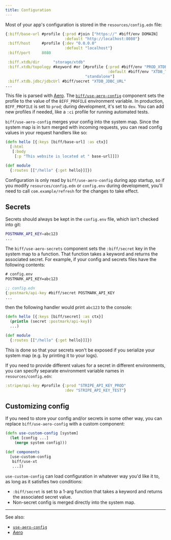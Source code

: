 ```yaml
---
title: Configuration
---
```


Most of your app's configuration is stored in the `resources/config.edn` file:

```clojure
{:biff/base-url #profile {:prod #join ["https://" #biff/env DOMAIN]
                          :default "http://localhost:8080"}
 :biff/host     #profile {:dev "0.0.0.0"
                          :default "localhost"}
 :biff/port     8080

 :biff.xtdb/dir      "storage/xtdb"
 :biff.xtdb/topology #keyword #or [#profile {:prod #biff/env "PROD_XTDB_TOPOLOGY"
                                             :default #biff/env "XTDB_TOPOLOGY"}
                                   "standalone"]
 :biff.xtdb.jdbc/jdbcUrl #biff/secret "XTDB_JDBC_URL"
...
```

This file is parsed with [Aero](https://github.com/juxt/aero). The
[`biff/use-aero-config`](/docs/api/utilities/#use-aero-config) component sets
the profile to the value of the `BIFF_PROFILE` environment variable. In
production, `BIFF_PROFILE` is set to `prod`; during development, it's set to
`dev`. You can add new profiles if needed, like a `:ci` profile for running
automated tests.

`biff/use-aero-config` merges your config into the system map. Since the system map
is in turn merged with incoming requests, you can read config values in your
request handlers like so:

```clojure
(defn hello [{:keys [biff/base-url] :as ctx}]
  [:html
   [:body
    [:p "This website is located at " base-url]]])

(def module
  {:routes [["/hello" {:get hello}]]})
```

Configuration is only read by `biff/use-aero-config` during app startup, so if you
modify `resources/config.edn` or `config.env` during development, you'll need to call
`com.example/refresh` for the changes to take effect.

## Secrets

Secrets should always be kept in the `config.env` file, which isn't checked into git:

```bash
POSTMARK_API_KEY=abc123
...
```

The `biff/use-aero-secrets` component sets the `:biff/secret` key in the system map to a
function. That function takes a keyword and returns the associated secret. For
example, if your config and secrets files have the following contents:

```clojure
# config.env
POSTMARK_API_KEY=abc123

;; config.edn
{:postmark/api-key #biff/secret POSTMARK_API_KEY
...
```

then the following handler would print `abc123` to the console:

```clojure
(defn hello [{:keys [biff/secret] :as ctx}]
  (println (secret :postmark/api-key))
  ...)

(def module
  {:routes [["/hello" {:get hello}]]})
```

This is done so that your secrets won't be exposed if you serialize your system
map (e.g. by printing it to your logs).

If you need to provide different values for a secret in different
environments, you can specify separate environment variable names in
`resources/config.edn`:

```clojure
:stripe/api-key #profile {:prod "STRIPE_API_KEY_PROD"
                          :dev "STRIPE_API_KEY_TEST"}
```

## Customizing config

If you need to store your config and/or secrets in some other way, you can
replace `biff/use-aero-config` with a custom component:

```clojure
(defn use-custom-config [system]
  (let [config ...]
    (merge system config)))

(def components
  [use-custom-config
   biff/use-xt
   ...])
```

`use-custom-config` can load configuration in whatever way you'd like it to, as
long as it satisfies two conditions:

- `:biff/secret` is set to a 1-arg function that takes a keyword and returns the
  associated secret value.
- Non-secret config is merged directly into the system map.

---

See also:

- [`use-aero-config`](/docs/api/utilities/#use-aero-config)
- [Aero](https://github.com/juxt/aero)
